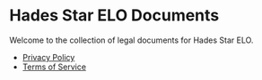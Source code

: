 # Hades Star ELO Documents

Welcome to the collection of legal documents for Hades Star ELO.

- [Privacy Policy](Hades_Star_ELO_Privacy_Policy.md)
- [Terms of Service](Hades_Star_ELO_Terms_of_Service.md)
